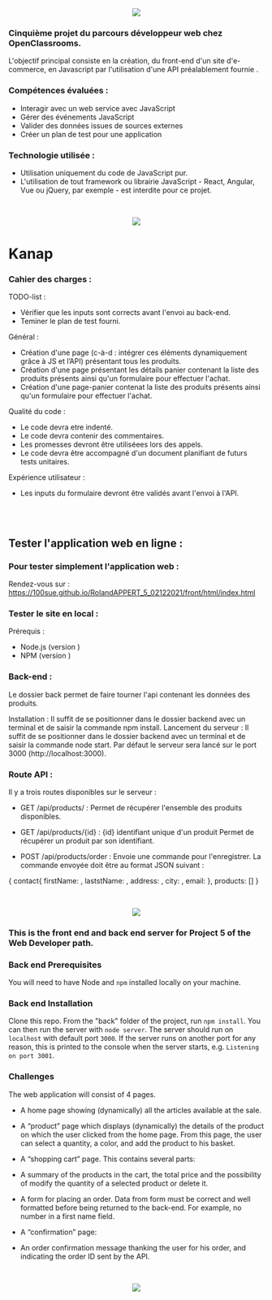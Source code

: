 <p align="center">
<img src= "https://user-images.githubusercontent.com/90606431/151769677-b99dbf89-68f6-46b6-9f01-ace009ae7202.jpg" />
</p>


### Cinquième projet du parcours développeur web chez OpenClassrooms. ###

L'objectif principal consiste en la création, du front-end d'un site d'e-commerce, en Javascript par l'utilisation d'une API préalablement fournie .


### Compétences évaluées : ###

- Interagir avec un web service avec JavaScript
- Gérer des événements JavaScript
- Valider des données issues de sources externes
- Créer un plan de test pour une application

### Technologie utilisée : ###
- Utilisation uniquement du code de JavaScript pur. 
- L'utilisation de tout framework ou librairie JavaScript - React, Angular, Vue ou jQuery, par exemple - est interdite pour ce projet.

</br>

<p align="center">
<img src= "https://user-images.githubusercontent.com/90606431/150322976-c46776fa-6492-45ae-94e4-14eccd198d93.png"/>
</p>

# Kanap #

### Cahier des charges : ###

TODO-list :

- Vérifier que les inputs sont corrects avant l'envoi au back-end.
- Teminer le plan de test fourni.

Général :

- Création d'une page (c-à-d : intégrer ces éléments dynamiquement grâce à JS et l’API) présentant tous les produits.
- Création d'une page présentant les détails  panier contenant la liste des produits présents ainsi qu'un formulaire pour effectuer l'achat.
- Création d'une page-panier contenat la liste des produits présents ainsi qu'un formulaire pour effectuer l'achat.

Qualité du code :

- Le code devra etre indenté.
- Le code devra contenir des commentaires.
- Les promesses devront être utiliséees lors des appels.
- Le code devra être accompagné d'un document planifiant de futurs tests unitaires.

Expérience utilisateur :

-  Les inputs du formulaire devront être validés avant l'envoi à l'API.

</br>
</br>

## Tester l'application web en ligne : ##

### Pour tester simplement l'application web : ### 
Rendez-vous sur :  https://100sue.github.io/RolandAPPERT_5_02122021/front/html/index.html



### Tester le site en local : ###

Prérequis :

- Node.js (version )
- NPM (version )

### Back-end : ###
Le dossier back permet de faire tourner l'api contenant les données des produits.

Installation : 
Il suffit de se positionner dans le dossier backend avec un terminal et de saisir la commande npm install.
Lancement du serveur : 
Il suffit de se positionner dans le dossier backend avec un terminal et de saisir la commande node start.
Par défaut le serveur sera lancé sur le port 3000 (http://localhost:3000).

### Route API : ###

Il y a trois routes disponibles sur le serveur :

- GET /api/products/  : Permet de récupérer l'ensemble des produits disponibles.

- GET /api/products/{id}  : {id} identifiant unique d'un produit Permet de récupérer un produit par son identifiant.

- POST /api/products/order  : Envoie une commande pour l'enregistrer. 
La commande envoyée doit être au format JSON suivant :

{
  contact{
          firstName: <string>,
          laststName: <string>,
          address: <string>,
          city: <string>,
          email: <string>
         },
          products: [<string>]
 }
 


 </br>
  
<p align="center">
<img src= "https://user-images.githubusercontent.com/90606431/150322976-c46776fa-6492-45ae-94e4-14eccd198d93.png"/>
</p>
  
### This is the front end and back end server for Project 5 of the Web Developer path. ### 

### Back end Prerequisites ###

You will need to have Node and `npm` installed locally on your machine.

### Back end Installation ###

Clone this repo. From the "back" folder of the project, run `npm install`. You 
can then run the server with `node server`. 
The server should run on `localhost` with default port `3000`. If the
server runs on another port for any reason, this is printed to the
console when the server starts, e.g. `Listening on port 3001`.
  
  
 ###  Challenges ### 
  
The web application will consist of 4 pages.

  - A home page showing (dynamically) all the articles available at the sale.
  - A “product” page which displays (dynamically) the details of the product on which the user clicked from the home page. From this page, the user can select a quantity, a     color, and add the product to his basket.
  - A “shopping cart” page. This contains several parts:

  - A summary of the products in the cart, the total price and the possibility of modify the quantity of a selected product or delete it.
  - A form for placing an order. Data from form must be correct and well formatted before being returned to the back-end. For example, no number in a first name field.

  - A “confirmation” page:

  - An order confirmation message thanking the user for his order, and indicating the order ID sent by the API.
  
<br>
  
  <p align="center">
<img src= "https://user-images.githubusercontent.com/90606431/151660985-c0a30670-7d3b-4b86-89fe-566e96a15e79.jpg" />
</p>
